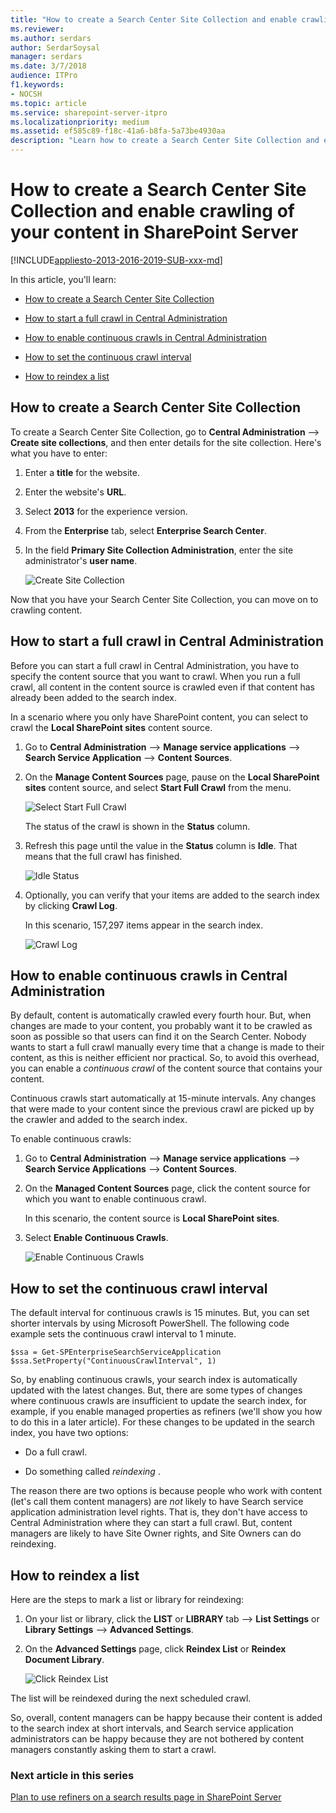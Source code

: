 ```yaml
---
title: "How to create a Search Center Site Collection and enable crawling of your content in SharePoint Server"
ms.reviewer: 
ms.author: serdars
author: SerdarSoysal
manager: serdars
ms.date: 3/7/2018
audience: ITPro
f1.keywords:
- NOCSH
ms.topic: article
ms.service: sharepoint-server-itpro
ms.localizationpriority: medium
ms.assetid: ef585c89-f18c-41a6-b8fa-5a73be4930aa
description: "Learn how to create a Search Center Site Collection and enable crawling of your content in SharePoint Server."
---
```


# How to create a Search Center Site Collection and enable crawling of your content in SharePoint Server

[!INCLUDE[appliesto-2013-2016-2019-SUB-xxx-md](../includes/appliesto-2013-2016-2019-SUB-xxx-md.md)] 
  
In this article, you'll learn:
  
- [How to create a Search Center Site Collection](how-to-create-a-search-center-site-collection-and-enable-crawling-of-your-conten.md#BKMK_HowtoCreateaSearchCenterSiteCollection)
    
- [How to start a full crawl in Central Administration](how-to-create-a-search-center-site-collection-and-enable-crawling-of-your-conten.md#BKMK_HowtoStartaFullCrawlinCentralAdministration)
    
- [How to enable continuous crawls in Central Administration](how-to-create-a-search-center-site-collection-and-enable-crawling-of-your-conten.md#BKMK_HowtoEnableContinuousCrawlsinCentralAdministration)
    
- [How to set the continuous crawl interval](how-to-create-a-search-center-site-collection-and-enable-crawling-of-your-conten.md#BKMK_HowtoSettheContinuousCrawlInterval)
    
- [How to reindex a list](how-to-create-a-search-center-site-collection-and-enable-crawling-of-your-conten.md#BKMK_HowtoReindexaList)
    
## How to create a Search Center Site Collection
<a name="BKMK_HowtoCreateaSearchCenterSiteCollection"> </a>

To create a Search Center Site Collection, go to **Central Administration** --> **Create site collections**, and then enter details for the site collection. Here's what you have to enter: 
  
1. Enter a **title** for the website. 
    
2. Enter the website's **URL**. 
    
3. Select **2013** for the experience version. 
    
4. From the **Enterprise** tab, select **Enterprise Search Center**. 
    
5. In the field **Primary Site Collection Administration**, enter the site administrator's **user name**. 
    
     ![Create Site Collection](../media/OTCSP_CreateSiteCollection.png)
  
Now that you have your Search Center Site Collection, you can move on to crawling content.
  
## How to start a full crawl in Central Administration
<a name="BKMK_HowtoStartaFullCrawlinCentralAdministration"> </a>

Before you can start a full crawl in Central Administration, you have to specify the content source that you want to crawl. When you run a full crawl, all content in the content source is crawled even if that content has already been added to the search index.
  
In a scenario where you only have SharePoint content, you can select to crawl the **Local SharePoint sites** content source. 
  
1. Go to **Central Administration** --> **Manage service applications** --> **Search Service Application** --> **Content Sources**. 
    
2. On the **Manage Content Sources** page, pause on the **Local SharePoint sites** content source, and select **Start Full Crawl** from the menu. 
    
     ![Select Start Full Crawl](../media/OTCSP_StartFullCrawl.png)
  
    The status of the crawl is shown in the **Status** column. 
    
3. Refresh this page until the value in the **Status** column is **Idle**. That means that the full crawl has finished. 
    
     ![Idle Status](../media/OTCSP_IdleStatus.png)
  
4. Optionally, you can verify that your items are added to the search index by clicking **Crawl Log**. 
    
    In this scenario, 157,297 items appear in the search index.
    
     ![Crawl Log](../media/OTCSP_CrawlLog.png)
  
## How to enable continuous crawls in Central Administration
<a name="BKMK_HowtoEnableContinuousCrawlsinCentralAdministration"> </a>

By default, content is automatically crawled every fourth hour. But, when changes are made to your content, you probably want it to be crawled as soon as possible so that users can find it on the Search Center. Nobody wants to start a full crawl manually every time that a change is made to their content, as this is neither efficient nor practical. So, to avoid this overhead, you can enable a  *continuous crawl*  of the content source that contains your content. 
  
Continuous crawls start automatically at 15-minute intervals. Any changes that were made to your content since the previous crawl are picked up by the crawler and added to the search index.
  
To enable continuous crawls:
  
1. Go to **Central Administration** --> **Manage service applications** --> **Search Service Applications** --> **Content Sources**. 
    
2. On the **Managed Content Sources** page, click the content source for which you want to enable continuous crawl. 
    
    In this scenario, the content source is **Local SharePoint sites**. 
    
3. Select **Enable Continuous Crawls**. 
    
     ![Enable Continuous Crawls](../media/OTCSP_EnableContinuousCrawls.png)
  
## How to set the continuous crawl interval
<a name="BKMK_HowtoSettheContinuousCrawlInterval"> </a>

The default interval for continuous crawls is 15 minutes. But, you can set shorter intervals by using Microsoft PowerShell. The following code example sets the continuous crawl interval to 1 minute.
  
```
$ssa = Get-SPEnterpriseSearchServiceApplication
$ssa.SetProperty("ContinuousCrawlInterval", 1)
```

So, by enabling continuous crawls, your search index is automatically updated with the latest changes. But, there are some types of changes where continuous crawls are insufficient to update the search index, for example, if you enable managed properties as refiners (we'll show you how to do this in a later article). For these changes to be updated in the search index, you have two options:
  
- Do a full crawl.
    
- Do something called  *reindexing*  . 
    
The reason there are two options is because people who work with content (let's call them content managers) are  *not*  likely to have Search service application administration level rights. That is, they don't have access to Central Administration where they can start a full crawl. But, content managers are likely to have Site Owner rights, and Site Owners can do reindexing. 
  
## How to reindex a list
<a name="BKMK_HowtoReindexaList"> </a>

Here are the steps to mark a list or library for reindexing:
  
1. On your list or library, click the **LIST** or **LIBRARY** tab --> **List Settings** or **Library Settings** --> **Advanced Settings**. 
    
2. On the **Advanced Settings** page, click **Reindex List** or **Reindex Document Library**. 
    
     ![Click Reindex List](../media/OTCSP_ReindexList.png)
  
The list will be reindexed during the next scheduled crawl.
    
So, overall, content managers can be happy because their content is added to the search index at short intervals, and Search service application administrators can be happy because they are not bothered by content managers constantly asking them to start a crawl.
  
### Next article in this series

[Plan to use refiners on a search results page in SharePoint Server](plan-to-use-refiners-on-a-search-results-page.md)
  


